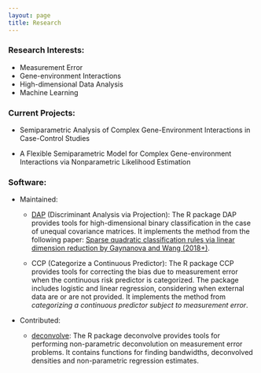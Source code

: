 ```yaml
---
layout: page
title: Research
---
```


### Research Interests:
- Measurement Error
- Gene-environment Interactions
- High-dimensional Data Analysis
- Machine Learning

### Current Projects:

- Semiparametric Analysis of Complex Gene-Environment Interactions in Case-Control Studies


- A Flexible Semiparametric Model for Complex Gene-environment Interactions via Nonparametric Likelihood Estimation

### Software:
- Maintained:
   - [DAP](https://cran.r-project.org/web/packages/DAP/index.html) (Discriminant Analysis via Projection): The R package DAP provides tools for high-dimensional binary classification in the case of unequal covariance matrices. It implements the method from the following paper:
[Sparse quadratic classification rules via linear dimension reduction by Gaynanova and Wang (2018+)](https://arxiv.org/abs/1711.04817).

  - CCP (Categorize a Continuous Predictor): The R package CCP provides tools for correcting the bias due to measurement error when the continuous risk predictor is categorized. The package includes logistic and linear regression, considering when external data are or are not provided. It implements the method from _categorizing a continuous predictor subject to measurement error_.

- Contributed:
  - [deconvolve](https://github.com/TimothyHyndman/deconvolve): The R package deconvolve provides tools for performing non-parametric deconvolution on measurement error problems. It contains functions for finding bandwidths, deconvolved densities and non-parametric regression estimates.
